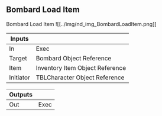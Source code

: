 ## Bombard Load Item
Bombard Load Item
![[../img/nd_img_BombardLoadItem.png]]

|Inputs||
|--|--|
| In | Exec |
| Target | Bombard Object Reference |
| Item | Inventory Item Object Reference |
| Initiator | TBLCharacter Object Reference |

|Outputs||
|--|--|
| Out | Exec |
